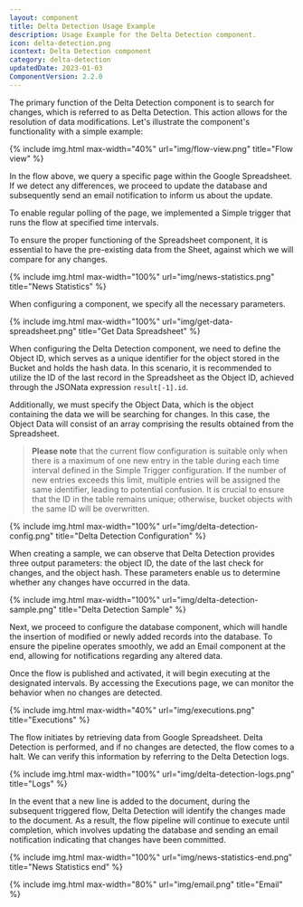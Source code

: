 ```yaml
---
layout: component
title: Delta Detection Usage Example
description: Usage Example for the Delta Detection component.
icon: delta-detection.png
icontext: Delta Detection component
category: delta-detection
updatedDate: 2023-01-03
ComponentVersion: 2.2.0
---
```



The primary function of the Delta Detection component is to search for changes, which is referred to as Delta Detection. This action allows for the resolution of data modifications. Let's illustrate the component's functionality with a simple example:

{% include img.html max-width="40%" url="img/flow-view.png" title="Flow view" %}

In the flow above, we query a specific page within the Google Spreadsheet. If we detect any differences, we proceed to update the database and subsequently send an email notification to inform us about the update.

To enable regular polling of the page, we implemented a Simple trigger that runs the flow at specified time intervals.

To ensure the proper functioning of the Spreadsheet component, it is essential to have the pre-existing data from the Sheet, against which we will compare for any changes.

{% include img.html max-width="100%" url="img/news-statistics.png" title="News Statistics" %}

When configuring a component, we specify all the necessary parameters.

{% include img.html max-width="100%" url="img/get-data-spreadsheet.png" title="Get Data Spreadsheet" %}

When configuring the Delta Detection component, we need to define the Object ID, which serves as a unique identifier for the object stored in the Bucket and holds the hash data. In this scenario, it is recommended to utilize the ID of the last record in the Spreadsheet as the Object ID, achieved through the JSONata expression `result[-1].id`.

Additionally, we must specify the Object Data, which is the object containing the data we will be searching for changes. In this case, the Object Data will consist of an array comprising the results obtained from the Spreadsheet.

> **Please note** that the current flow configuration is suitable only when there is a maximum of one new entry in the table during each time interval defined in the Simple Trigger configuration. If the number of new entries exceeds this limit, multiple entries will be assigned the same identifier, leading to potential confusion. It is crucial to ensure that the ID in the table remains unique; otherwise, bucket objects with the same ID will be overwritten.

{% include img.html max-width="100%" url="img/delta-detection-config.png" title="Delta Detection Configuration" %}

When creating a sample, we can observe that Delta Detection provides three output parameters: the object ID, the date of the last check for changes, and the object hash. These parameters enable us to determine whether any changes have occurred in the data.

{% include img.html max-width="100%" url="img/delta-detection-sample.png" title="Delta Detection Sample" %}

Next, we proceed to configure the database component, which will handle the insertion of modified or newly added records into the database. To ensure the pipeline operates smoothly, we add an Email component at the end, allowing for notifications regarding any altered data.

Once the flow is published and activated, it will begin executing at the designated intervals. By accessing the Executions page, we can monitor the behavior when no changes are detected.

{% include img.html max-width="40%" url="img/executions.png" title="Executions" %}

The flow initiates by retrieving data from Google Spreadsheet. Delta Detection is performed, and if no changes are detected, the flow comes to a halt. We can verify this information by referring to the Delta Detection logs.

{% include img.html max-width="100%" url="img/delta-detection-logs.png" title="Logs" %}

In the event that a new line is added to the document, during the subsequent triggered flow, Delta Detection will identify the changes made to the document. As a result, the flow pipeline will continue to execute until completion, which involves updating the database and sending an email notification indicating that changes have been committed.

{% include img.html max-width="100%" url="img/news-statistics-end.png" title="News Statistics end" %}

{% include img.html max-width="80%" url="img/email.png" title="Email" %}
